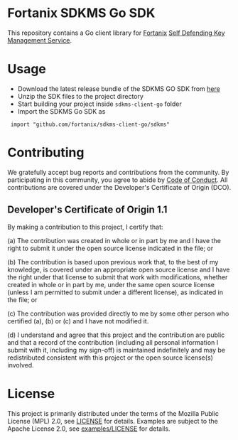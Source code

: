# Fortanix SDKMS Go SDK

This repository contains a Go client library for
[Fortanix](https://fortanix.com/)
[Self Defending Key Management Service](https://fortanix.com/products/sdkms/).

# Usage

- Download the latest release bundle of the SDKMS GO SDK from [here](https://github.com/fortanix/sdkms-client-go/releases)
- Unzip the SDK files to the project directory
- Start building your project inside `sdkms-client-go` folder
- Import the SDKMS Go SDK as
```
 import "github.com/fortanix/sdkms-client-go/sdkms"
```

# Contributing

We gratefully accept bug reports and contributions from the community.
By participating in this community, you agree to abide by [Code of Conduct](./CODE_OF_CONDUCT.md).
All contributions are covered under the Developer's Certificate of Origin (DCO).

## Developer's Certificate of Origin 1.1

By making a contribution to this project, I certify that:

(a) The contribution was created in whole or in part by me and I
have the right to submit it under the open source license
indicated in the file; or

(b) The contribution is based upon previous work that, to the best
of my knowledge, is covered under an appropriate open source
license and I have the right under that license to submit that
work with modifications, whether created in whole or in part
by me, under the same open source license (unless I am
permitted to submit under a different license), as indicated
in the file; or

(c) The contribution was provided directly to me by some other
person who certified (a), (b) or (c) and I have not modified
it.

(d) I understand and agree that this project and the contribution
are public and that a record of the contribution (including all
personal information I submit with it, including my sign-off) is
maintained indefinitely and may be redistributed consistent with
this project or the open source license(s) involved.

# License

This project is primarily distributed under the terms of the Mozilla Public License (MPL) 2.0, see [LICENSE](./LICENSE) for details.
Examples are subject to the Apache License 2.0, see [examples/LICENSE](./examples/LICENSE) for details.
